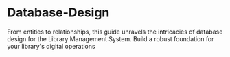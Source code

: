 # Database-Design
From entities to relationships, this guide unravels the intricacies of database design for the Library Management System. Build a robust foundation for your library's digital operations

